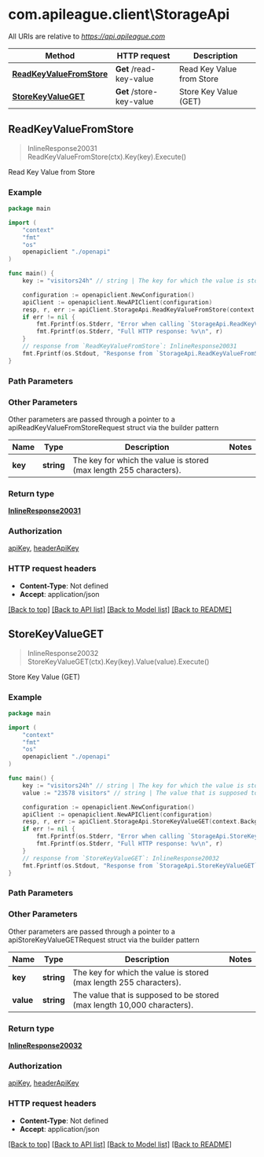 # com.apileague.client\StorageApi

All URIs are relative to *https://api.apileague.com*

Method | HTTP request | Description
------------- | ------------- | -------------
[**ReadKeyValueFromStore**](StorageApi.md#ReadKeyValueFromStore) | **Get** /read-key-value | Read Key Value from Store
[**StoreKeyValueGET**](StorageApi.md#StoreKeyValueGET) | **Get** /store-key-value | Store Key Value (GET)



## ReadKeyValueFromStore

> InlineResponse20031 ReadKeyValueFromStore(ctx).Key(key).Execute()

Read Key Value from Store



### Example

```go
package main

import (
    "context"
    "fmt"
    "os"
    openapiclient "./openapi"
)

func main() {
    key := "visitors24h" // string | The key for which the value is stored (max length 255 characters).

    configuration := openapiclient.NewConfiguration()
    apiClient := openapiclient.NewAPIClient(configuration)
    resp, r, err := apiClient.StorageApi.ReadKeyValueFromStore(context.Background()).Key(key).Execute()
    if err != nil {
        fmt.Fprintf(os.Stderr, "Error when calling `StorageApi.ReadKeyValueFromStore``: %v\n", err)
        fmt.Fprintf(os.Stderr, "Full HTTP response: %v\n", r)
    }
    // response from `ReadKeyValueFromStore`: InlineResponse20031
    fmt.Fprintf(os.Stdout, "Response from `StorageApi.ReadKeyValueFromStore`: %v\n", resp)
}
```

### Path Parameters



### Other Parameters

Other parameters are passed through a pointer to a apiReadKeyValueFromStoreRequest struct via the builder pattern


Name | Type | Description  | Notes
------------- | ------------- | ------------- | -------------
 **key** | **string** | The key for which the value is stored (max length 255 characters). | 

### Return type

[**InlineResponse20031**](InlineResponse20031.md)

### Authorization

[apiKey](../README.md#apiKey), [headerApiKey](../README.md#headerApiKey)

### HTTP request headers

- **Content-Type**: Not defined
- **Accept**: application/json

[[Back to top]](#) [[Back to API list]](../README.md#documentation-for-api-endpoints)
[[Back to Model list]](../README.md#documentation-for-models)
[[Back to README]](../README.md)


## StoreKeyValueGET

> InlineResponse20032 StoreKeyValueGET(ctx).Key(key).Value(value).Execute()

Store Key Value (GET)



### Example

```go
package main

import (
    "context"
    "fmt"
    "os"
    openapiclient "./openapi"
)

func main() {
    key := "visitors24h" // string | The key for which the value is stored (max length 255 characters).
    value := "23578 visitors" // string | The value that is supposed to be stored (max length 10,000 characters).

    configuration := openapiclient.NewConfiguration()
    apiClient := openapiclient.NewAPIClient(configuration)
    resp, r, err := apiClient.StorageApi.StoreKeyValueGET(context.Background()).Key(key).Value(value).Execute()
    if err != nil {
        fmt.Fprintf(os.Stderr, "Error when calling `StorageApi.StoreKeyValueGET``: %v\n", err)
        fmt.Fprintf(os.Stderr, "Full HTTP response: %v\n", r)
    }
    // response from `StoreKeyValueGET`: InlineResponse20032
    fmt.Fprintf(os.Stdout, "Response from `StorageApi.StoreKeyValueGET`: %v\n", resp)
}
```

### Path Parameters



### Other Parameters

Other parameters are passed through a pointer to a apiStoreKeyValueGETRequest struct via the builder pattern


Name | Type | Description  | Notes
------------- | ------------- | ------------- | -------------
 **key** | **string** | The key for which the value is stored (max length 255 characters). | 
 **value** | **string** | The value that is supposed to be stored (max length 10,000 characters). | 

### Return type

[**InlineResponse20032**](InlineResponse20032.md)

### Authorization

[apiKey](../README.md#apiKey), [headerApiKey](../README.md#headerApiKey)

### HTTP request headers

- **Content-Type**: Not defined
- **Accept**: application/json

[[Back to top]](#) [[Back to API list]](../README.md#documentation-for-api-endpoints)
[[Back to Model list]](../README.md#documentation-for-models)
[[Back to README]](../README.md)


